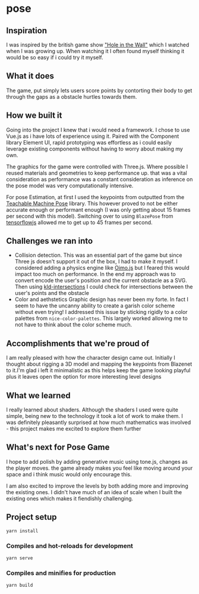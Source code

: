 # pose

## Inspiration

I was inspired by the british game show ["Hole in the Wall"](<https://en.wikipedia.org/wiki/Hole_in_the_Wall_(British_game_show)>) which I watched when I was growing up. When watching it I often found myself thinking it would be so easy if i could try it myself.

## What it does

The game, put simply lets users score points by contorting their body to get through the gaps as a obstacle hurtles towards them.

## How we built it

Going into the project I knew that i would need a framework. I chose to use Vue.js as i have lots of experience using it. Paired with the Component library Element UI, rapid prototyping was effortless as i could easily leverage existing components without having to worry about making my own.

The graphics for the game were controlled with Three.js. Where possible I reused materials and geometries to keep performance up. that was a vital consideration as performance was a constant consideration as inference on the pose model was very computationally intensive.

For pose Estimation, at first I used the keypoints from outputted from the [Teachable Machine Pose](https://github.com/googlecreativelab/teachablemachine-community/tree/master/libraries/pose) library. This however proved to not be either accurate enough or performant enough (I was only getting about 15 frames per second with this model). Switching over to using `BlazePose` from [tensorflowjs](https://js.tensorflow.org/) allowed me to get up to 45 frames per second.

## Challenges we ran into

- Collision detection.
  This was an essential part of the game but since Three js doesn't support it out of the box, I had to make it myself. I considered adding a physics engine like [Oimo.js](https://github.com/lo-th/Oimo.js/) but I feared this would impact too much on performance. In the end my approach was to convert encode the user's position and the current obstacle as a SVG. Then using [kld-intersections](https://github.com/thelonious/kld-intersections) I could check for intersections between the user's points and the obstacle
- Color and aethstetics Graphic design has never been my forte. In fact I seem to have the uncanny ability to create a garish color scheme without even trying! I addressed this issue by sticking rigidly to a color palettes from `nice-color-palettes`. This largely worked allowing me to not have to think about the color scheme much.

## Accomplishments that we're proud of

I am really pleased with how the character design came out. Initially I thought about rigging a 3D model and mapping the keypoints from Blazenet to it.I'm glad i left it minimalistic as this helps keep the game looking playful plus it leaves open the option for more interesting level designs

## What we learned

I really learned about shaders. Although the shaders I used were quite simple, being new to the technology it took a lot of work to make them. I was definitely pleasantly surprised at how much mathematics was involved - this project makes me excited to explore them further

## What's next for Pose Game

I hope to add polish by adding generative music using tone.js, changes as the player moves. the game already makes you feel like moving around your space and i think music would only encourage this.

I am also excited to improve the levels by both adding more and improving the existing ones. I didn't have much of an idea of scale when I built the existing ones which makes it fiendishly challenging.

## Project setup

```
yarn install
```

### Compiles and hot-reloads for development

```
yarn serve
```

### Compiles and minifies for production

```
yarn build
```
